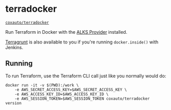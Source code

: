 # terradocker

[`coxauto/terradocker`](https://hub.docker.com/r/coxauto/terradocker/)

Run Terraform in Docker with the [ALKS Provider](github.com/Cox-Automotive/terraform-provider-alks) installed. 

[Terragrunt](https://github.com/gruntwork-io/terragrunt) is also available to you if you're running `docker.inside()` with Jenkins.

## Running

To run Terraform, use the Terraform CLI call just like you normally would do:

```
docker run -it -v $(PWD):/work \
    -e AWS_SECRET_ACCESS_KEY=$AWS_SECRET_ACCESS_KEY \
    -e AWS_ACCESS_KEY_ID=$AWS_ACCESS_KEY_ID \
    -e AWS_SESSION_TOKEN=$AWS_SESSION_TOKEN coxauto/terradocker version
```
